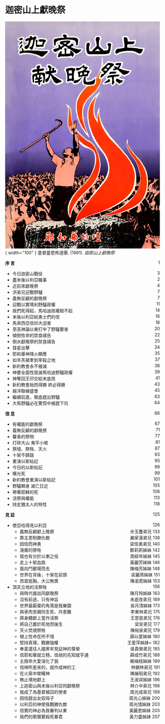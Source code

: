 # 迦密山上獻晚祭
![](../images/cover/迦密山上獻晚祭.webp){ width="100" }
基督靈恩佈道團. (1991). *迦密山上獻晚祭*

**序 言** <span style="float: right;">1</span>

* 今日迦密山戰役 <span style="float: right;">3</span>
* 盡末後以利亞職事 <span style="float: right;">2</span>
* 近前來獻晚祭 <span style="float: right;">4</span>
* 洪弟兄迎戰野驢 <span style="float: right;">7</span>
* 義無反顧的獻晚祭 <span style="float: right;">7</span>
* 迎戰以實瑪利野驢政權 <span style="float: right;">11</span>
* 我們死得起，馬哈迪政權賠不起 <span style="float: right;">14</span>
* 末後以利亞給勇士們的信 <span style="float: right;">16</span>
* 馬來西亞信仰大迫害 <span style="float: right;">18</span>
* 至高神論以東打中了野驢要害 <span style="float: right;">20</span>
* 傾倒性命的禁食禱告 <span style="float: right;">22</span>
* 倒水獻晚祭的禁食禱告 <span style="float: right;">25</span>
* 彗星出擊 <span style="float: right;">34</span>
* 耶和華神降火顯應 <span style="float: right;">35</span>
* 如羊羔被牽到宰殺之地 <span style="float: right;">37</span>
* 新約教會永不被滅 <span style="float: right;">38</span>
* 神要全面性毀滅馬哈迪野驢政權 <span style="float: right;">39</span>
* 神奪回王印交給末底改 <span style="float: right;">41</span>
* 新約教會始而得勝 終必得勝 <span style="float: right;">43</span>
* 越洋聯線盛會 <span style="float: right;">45</span>
* 繼續前進，徹底趕出野驢 <span style="float: right;">63</span>
* 大馬野驢必在驚慌中被趕下坑 <span style="float: right;">64</span>

**信 息** <span style="float: right;">66</span>

* 有權能的獻晚祭 <span style="float: right;">67</span>
* 義無反顧的獻晚祭 <span style="float: right;">71</span>
* 馨香的祭物 <span style="float: right;">77</span> 
* 打碎大山 夷平小坡 <span style="float: right;">81</span>
* 祭壇、祭牲、天火 <span style="float: right;">87</span>
* 十架不歸路 <span style="float: right;">93</span>
* 重演以斯帖記 <span style="float: right;">95</span>
* 今日的以斯帖記 <span style="float: right;">99</span>
* 曝光死 <span style="float: right;">99</span>
* 新約教會重演以斯帖記 <span style="float: right;">101</span>
* 野驢顯身 滅亡日近 <span style="float: right;">105</span>
* 帶著耶穌的死 <span style="float: right;">108</span>
* 活祭與權能 <span style="float: right;">113</span>
* 持定猶太人的特性 <span style="float: right;">118</span>

**見 証** <span style="float: right;">125</span>

* 使亞哈得見以利亞 <span style="float: right;">126</span>
    * 義無反顧獻上晚祭 <span style="float: right;">佘玉璽弟兄 133</span>
    * 靠主恩制勝仇敵 <span style="float: right;">嚴家漢弟兄 138</span>
    * 因信而神勇 <span style="float: right;">梁信勇弟兄 140</span>
    * 澆奠的祭牲 <span style="float: right;">鄭莉莉姊妹 142</span>
    * 我也有分於以東之役 <span style="float: right;">周經年姊妹 145</span>
    * 走上十架血路 <span style="float: right;">黃麗芳姊妹 146</span>
    * 面向鬥獸場而去 <span style="float: right;">陳梅芳姊妹 148</span>
    * 世界在背後，十架在前頭 <span style="float: right;">梁麗燕姊妹 151</span>
    * 昂首挺胸，大公無畏 <span style="float: right;">陳淑君姊妹 153</span>
* 頂天立地的活祭牲 <span style="float: right;">156</span>
    * 與時代器皿同獻晚祭 <span style="float: right;">陳月玲姊妹 163</span>
    * 沒有前途，只有神旨 <span style="float: right;">末底改弟兄 169</span>
    * 世界最厭棄的角落是我樂園 <span style="float: right;">吳月清姊妹 173</span>
    * 與骨肉至親同生死、共患難  <span style="float: right;">李東林弟兄 175</span>
    * 將身體獻上當作活祭 <span style="float: right;">王恩慈弟兄 176</span>
    * 將自己置於死地而後生 <span style="float: right;">梁安弟兄 177</span>
    * 天火焚燒祭牲 <span style="float: right;">陳裕泉弟兄 179</span>
    * 傾上性命在所不惜 <span style="float: right;">薛以愛姊妹 180</span>
    * 堅持真理，戰勝強權 <span style="float: right;">王愛萍姊妹< 182</span>
    * 奉差遣往人國黑牢見証神的尊榮 <span style="float: right;">吳貴榮弟兄 185</span>
    * 信耶和華就立穩，信祂的先知就亨通 <span style="float: right;">薛成竹弟兄 188</span>
    * 主捨命大愛溶化了我 <span style="float: right;">賴梅枝姊妹 189</span>
    * 信神所差來的，就作成神的工 <span style="float: right;">林錫林弟兄 191</span>
    * 在火窯中榮耀神 <span style="float: right;">陳展昭弟兄 192</span>
    * 無止境地獻上 <span style="float: right;">王淑貞姊妹 196</span>
    * 上迦密山與末後以利亞同獻晚祭 <span style="float: right;">林介中弟兄 198</span>
    * 我成了為基督被囚的使者 <span style="float: right;">周光成弟兄 199</span>
    * 因信趕出女奴母子 <span style="float: right;">周光心姊妹 200</span>
    * 以利亞的神使我戰勝仇敵 <span style="float: right;">周光惜姊妹 203</span>
    * 信實的神必為我審判以東 <span style="float: right;">黃麗恩姊妹 205</span>
    * 我們的歌聲要殺死暴君 <span style="float: right;">黃力靈姊妹 207</span>
